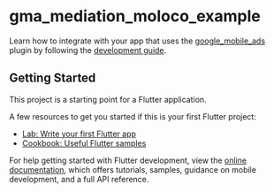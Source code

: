 # gma_mediation_moloco_example

Learn how to integrate with your app that uses the [google_mobile_ads](https://pub.dev/packages/google_mobile_ads) plugin
by following the [development guide](https://developers.google.com/admob/flutter/mediation/moloco).

## Getting Started

This project is a starting point for a Flutter application.

A few resources to get you started if this is your first Flutter project:

- [Lab: Write your first Flutter app](https://docs.flutter.dev/get-started/codelab)
- [Cookbook: Useful Flutter samples](https://docs.flutter.dev/cookbook)

For help getting started with Flutter development, view the
[online documentation](https://docs.flutter.dev/), which offers tutorials,
samples, guidance on mobile development, and a full API reference.

